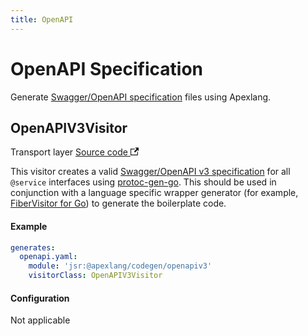 ```yaml
---
title: OpenAPI
---
```


# OpenAPI Specification

Generate [Swagger/OpenAPI specification](https://swagger.io/specification/) files using Apexlang.

## OpenAPIV3Visitor

<p>
  <span className="badgeDarkBlue">Transport layer</span>
  <a href="https://github.com/apexlang/codegen/blob/main/src/openapiv3/openapiv3.ts" target="_blank" rel="noopener noreferrer">Source code <svg width="13.5" height="13.5" aria-hidden="true" viewBox="0 0 24 24" class="iconExternalLink_node_modules-@docusaurus-theme-classic-lib-theme-Icon-ExternalLink-styles-module"><path fill="currentColor" d="M21 13v10h-21v-19h12v2h-10v15h17v-8h2zm3-12h-10.988l4.035 4-6.977 7.07 2.828 2.828 6.977-7.07 4.125 4.172v-11z"></path></svg></a>
</p>

This visitor creates a valid [Swagger/OpenAPI v3 specification](https://swagger.io/specification/) for all `@service` interfaces using [protoc-gen-go](https://grpc.io/docs/languages/go/quickstart/). This should be used in conjunction with a language specific wrapper generator (for example, [FiberVisitor for Go](go#fibervisitor)) to generate the boilerplate code.

#### Example

```yaml
generates:
  openapi.yaml:
    module: 'jsr:@apexlang/codegen/openapiv3'
    visitorClass: OpenAPIV3Visitor
```

#### Configuration

Not applicable
